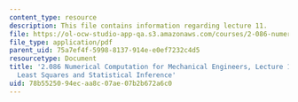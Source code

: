 ```yaml
---
content_type: resource
description: This file contains information regarding lecture 11.
file: https://ol-ocw-studio-app-qa.s3.amazonaws.com/courses/2-086-numerical-computation-for-mechanical-engineers-spring-2013/78b5525094ecaa8c07ae07b2b672a6c0_MIT2_086S13_lecture11.pdf
file_type: application/pdf
parent_uid: 75a7ef4f-5998-8137-914e-e0ef7232c4d5
resourcetype: Document
title: '2.086 Numerical Computation for Mechanical Engineers, Lecture 11: Regression:
  Least Squares and Statistical Inference'
uid: 78b55250-94ec-aa8c-07ae-07b2b672a6c0
---
```

